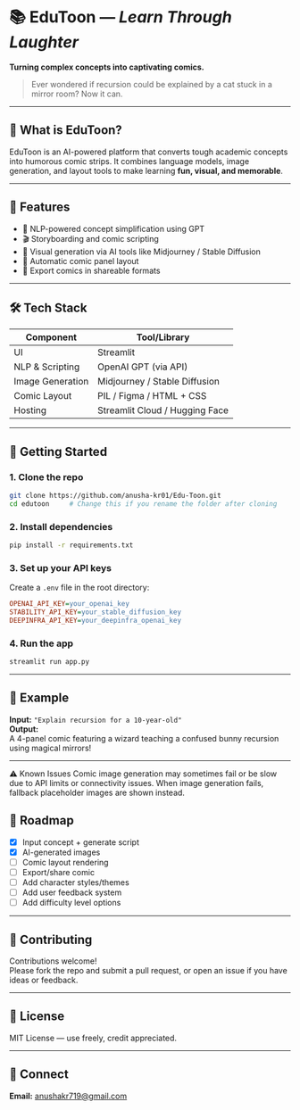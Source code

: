 # 📚 EduToon — *Learn Through Laughter*

**Turning complex concepts into captivating comics.**

> Ever wondered if recursion could be explained by a cat stuck in a mirror room? Now it can.

---

## 🎯 What is EduToon?

EduToon is an AI-powered platform that converts tough academic concepts into humorous comic strips. It combines language models, image generation, and layout tools to make learning **fun, visual, and memorable**.

---

## 🌟 Features

- 🧠 NLP-powered concept simplification using GPT  
- 🎬 Storyboarding and comic scripting  
- 🎨 Visual generation via AI tools like Midjourney / Stable Diffusion  
- 🧩 Automatic comic panel layout  
- 💾 Export comics in shareable formats  

---

## 🛠️ Tech Stack

| Component        | Tool/Library                   |
|------------------|-------------------------------|
| UI               | Streamlit                     |
| NLP & Scripting  | OpenAI GPT (via API)          |
| Image Generation | Midjourney / Stable Diffusion |
| Comic Layout     | PIL / Figma / HTML + CSS      |
| Hosting          | Streamlit Cloud / Hugging Face|

---

## 🚀 Getting Started

### 1. Clone the repo
```bash
git clone https://github.com/anusha-kr01/Edu-Toon.git
cd edutoon     # Change this if you rename the folder after cloning
```

### 2. Install dependencies
```bash
pip install -r requirements.txt
```

### 3. Set up your API keys  
Create a `.env` file in the root directory:
```ini
OPENAI_API_KEY=your_openai_key
STABILITY_API_KEY=your_stable_diffusion_key
DEEPINFRA_API_KEY=your_deepinfra_openai_key
```

### 4. Run the app
```bash
streamlit run app.py
```

---

## 🧪 Example

**Input:** `"Explain recursion for a 10-year-old"`  
**Output:**  
A 4-panel comic featuring a wizard teaching a confused bunny recursion using magical mirrors!

---


⚠️ Known Issues
Comic image generation may sometimes fail or be slow due to API limits or connectivity issues.
When image generation fails, fallback placeholder images are shown instead.


## 🎯 Roadmap

- [x] Input concept + generate script  
- [x] AI-generated images  
- [ ] Comic layout rendering  
- [ ] Export/share comic  
- [ ] Add character styles/themes  
- [ ] Add user feedback system  
- [ ] Add difficulty level options  

---

## 🤝 Contributing

Contributions welcome!  
Please fork the repo and submit a pull request, or open an issue if you have ideas or feedback.

---

## 📄 License

MIT License — use freely, credit appreciated.

---

## 💬 Connect

**Email:** anushakr719@gmail.com  
